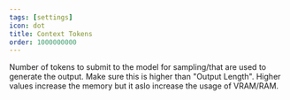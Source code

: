 ```yaml
---
tags: [settings]
icon: dot
title: Context Tokens
order: 1000000000
---
```

Number of tokens to submit to the model for sampling/that are used to generate the output.
Make sure this is higher than "Output Length".
Higher values increase the memory but it aslo increase the usage of VRAM/RAM.